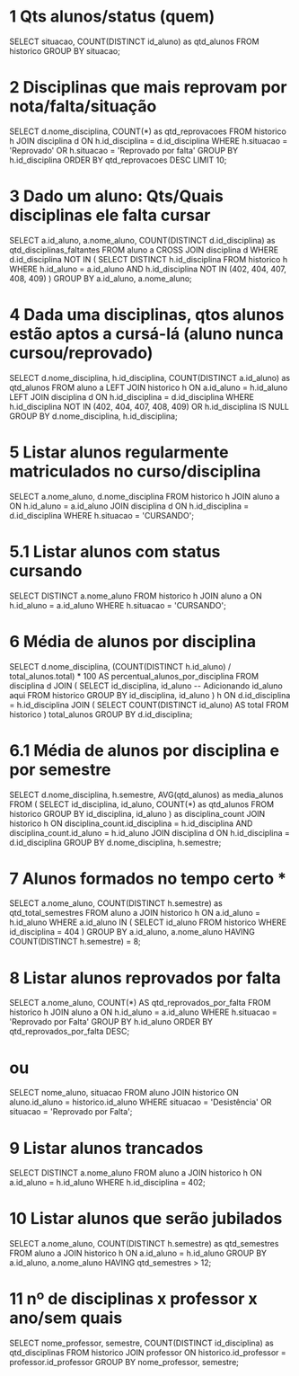 # 1 Qts alunos/status (quem)
SELECT situacao, COUNT(DISTINCT id_aluno) as qtd_alunos
FROM historico
GROUP BY situacao;

# 2 Disciplinas que mais reprovam por nota/falta/situação
SELECT d.nome_disciplina, COUNT(*) as qtd_reprovacoes
FROM historico h
JOIN disciplina d ON h.id_disciplina = d.id_disciplina
WHERE h.situacao = 'Reprovado' OR h.situacao = 'Reprovado por falta'
GROUP BY h.id_disciplina
ORDER BY qtd_reprovacoes DESC
LIMIT 10;

# 3 Dado um aluno: Qts/Quais disciplinas ele falta cursar
SELECT a.id_aluno, a.nome_aluno, COUNT(DISTINCT d.id_disciplina) as qtd_disciplinas_faltantes FROM aluno a CROSS JOIN disciplina d WHERE d.id_disciplina NOT IN ( SELECT DISTINCT h.id_disciplina FROM historico h WHERE h.id_aluno = a.id_aluno AND h.id_disciplina NOT IN (402, 404, 407, 408, 409) ) GROUP BY a.id_aluno, a.nome_aluno;

# 4 Dada uma disciplinas, qtos alunos estão aptos a cursá-lá (aluno nunca cursou/reprovado)
SELECT d.nome_disciplina, h.id_disciplina, COUNT(DISTINCT a.id_aluno) as qtd_alunos FROM aluno a LEFT JOIN historico h ON a.id_aluno = h.id_aluno LEFT JOIN disciplina d ON h.id_disciplina = d.id_disciplina WHERE h.id_disciplina NOT IN (402, 404, 407, 408, 409) OR h.id_disciplina IS NULL GROUP BY d.nome_disciplina, h.id_disciplina;

# 5 Listar alunos regularmente matriculados no curso/disciplina
SELECT a.nome_aluno, d.nome_disciplina
FROM historico h
JOIN aluno a ON h.id_aluno = a.id_aluno
JOIN disciplina d ON h.id_disciplina = d.id_disciplina
WHERE h.situacao = 'CURSANDO';

# 5.1 Listar alunos com status cursando
SELECT DISTINCT a.nome_aluno
FROM historico h
JOIN aluno a ON h.id_aluno = a.id_aluno
WHERE h.situacao = 'CURSANDO';

# 6 Média de alunos por disciplina
SELECT
    d.nome_disciplina,
    (COUNT(DISTINCT h.id_aluno) / total_alunos.total) * 100 AS percentual_alunos_por_disciplina
FROM
    disciplina d
JOIN (
    SELECT
        id_disciplina,
        id_aluno  -- Adicionando id_aluno aqui
    FROM
        historico
    GROUP BY
        id_disciplina, id_aluno
) h ON d.id_disciplina = h.id_disciplina
JOIN (
    SELECT
        COUNT(DISTINCT id_aluno) AS total
    FROM
        historico
) total_alunos
GROUP BY
    d.id_disciplina;

# 6.1 Média de alunos por disciplina e por semestre
SELECT d.nome_disciplina, h.semestre, AVG(qtd_alunos) as media_alunos
FROM (
    SELECT id_disciplina, id_aluno, COUNT(*) as qtd_alunos
    FROM historico
    GROUP BY id_disciplina, id_aluno
) as disciplina_count
JOIN historico h ON disciplina_count.id_disciplina = h.id_disciplina AND disciplina_count.id_aluno = h.id_aluno
JOIN disciplina d ON h.id_disciplina = d.id_disciplina
GROUP BY d.nome_disciplina, h.semestre;

# 7 Alunos formados no tempo certo *
SELECT a.nome_aluno, COUNT(DISTINCT h.semestre) as qtd_total_semestres
FROM aluno a
JOIN historico h ON a.id_aluno = h.id_aluno
WHERE a.id_aluno IN (
    SELECT id_aluno
    FROM historico
    WHERE id_disciplina = 404
)
GROUP BY a.id_aluno, a.nome_aluno
HAVING COUNT(DISTINCT h.semestre) = 8;

# 8 Listar alunos reprovados por falta
SELECT a.nome_aluno, COUNT(*) AS qtd_reprovados_por_falta
FROM historico h
JOIN aluno a ON h.id_aluno = a.id_aluno
WHERE h.situacao = 'Reprovado por Falta'
GROUP BY h.id_aluno
ORDER BY qtd_reprovados_por_falta DESC;
# ou
SELECT nome_aluno, situacao FROM aluno JOIN historico ON aluno.id_aluno = historico.id_aluno WHERE situacao = 'Desistência' OR situacao = 'Reprovado por Falta';

# 9 Listar alunos trancados
SELECT DISTINCT a.nome_aluno
FROM aluno a
JOIN historico h ON a.id_aluno = h.id_aluno
WHERE h.id_disciplina = 402;

# 10 Listar alunos que serão jubilados
SELECT a.nome_aluno, COUNT(DISTINCT h.semestre) as qtd_semestres
FROM aluno a
JOIN historico h ON a.id_aluno = h.id_aluno
GROUP BY a.id_aluno, a.nome_aluno
HAVING qtd_semestres > 12;

# 11 nº de disciplinas x professor x ano/sem quais
SELECT nome_professor, semestre, COUNT(DISTINCT id_disciplina) as qtd_disciplinas FROM historico JOIN professor ON historico.id_professor = professor.id_professor GROUP BY nome_professor, semestre;